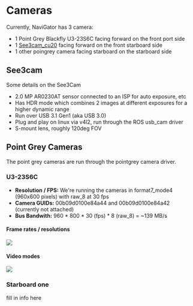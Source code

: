 # Cameras
Currently, NaviGator has 3 camera:
* 1 Point Grey Blackfly U3-23S6C facing forward on the front port side
* 1 [See3cam_cu20](https://www.e-consystems.com/wide-temperature-range-hdr-usb-cameraboard.asp) facing forward on the front starboard side
* 1 other poingrey camera facing starboard on the starboard side

## See3cam
Some details on the See3Cam
* 2.0 MP AR0230AT sensor connected to an ISP for auto exposure, etc
* Has HDR mode which combines 2 images at different exposures for a higher dynamic range
* Run over USB 3.1 Gen1 (aka USB 3.0)
* Plug and play on linux via v4l2, run through the ROS usb_cam driver
* S-mount lens, roughly 120deg FOV


## Point Grey Cameras
The point grey cameras are run through the pointgrey camera driver.

### U3-23S6C
* __Resolution / FPS:__ We're running the cameras in format7_mode4 (960x600 pixels) with raw_8 at 30 fps
* __Camera GUIDs:__ 00b09d0100e84a44 and 00b09d0100e84a42 (currently not attached)
* __Bus Bandwith:__  960 * 800 * 30 (fps) * 8 (raw_8) = ~139 MB/s

#### Frame rates / resolutions
![](https://i.imgur.com/Ai4IQDx.png)

#### Video modes
![](https://i.imgur.com/TTM4IXT.png)

### Starboard one
fill in info here